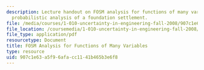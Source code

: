 ```yaml
---
description: Lecture handout on FOSM analysis for functions of many variables and
  probabilistic analysis of a foundation settlement.
file: /media/courses/1-010-uncertainty-in-engineering-fall-2008/907c1e63a5f96afacc1141b465b3e6f8_app_14.pdf
file_location: /coursemedia/1-010-uncertainty-in-engineering-fall-2008/907c1e63a5f96afacc1141b465b3e6f8_app_14.pdf
file_type: application/pdf
resourcetype: Document
title: FOSM Analysis for Functions of Many Variables
type: resource
uid: 907c1e63-a5f9-6afa-cc11-41b465b3e6f8
---
```

